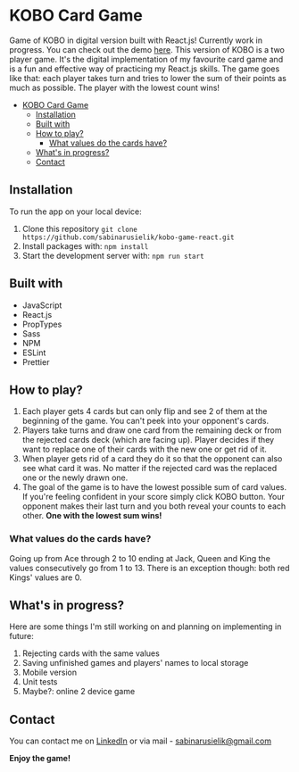 # KOBO Card Game
Game of KOBO in digital version built with React.js! Currently work in progress. You can check out the demo [here](https://famous-blini-df8662.netlify.app/). 
This version of KOBO is a two player game. It's the digital implementation of my favourite card game and is a fun and effective way of practicing my React.js skills. The game goes like that: each player takes turn and tries to lower the sum of their points as much as possible. The player with the lowest count wins!

- [KOBO Card Game](#kobo-card-game)
  - [Installation](#installation)
  - [Built with](#built-with)
  - [How to play?](#how-to-play)
    - [What values do the cards have?](#what-values-do-the-cards-have)
  - [What's in progress?](#whats-in-progress)
  - [Contact](#contact)

## Installation
To run the app on your local device:
1. Clone this repository `git clone https://github.com/sabinarusielik/kobo-game-react.git`
2. Install packages with: `npm install`
3. Start the development server with: `npm run start`

## Built with
- JavaScript
- React.js
- PropTypes
- Sass
- NPM
- ESLint
- Prettier

## How to play?
1. Each player gets 4 cards but can only flip and see 2 of them at the beginning of the game. You can't peek into your opponent's cards.
2. Players take turns and draw one card from the remaining deck or from the rejected cards deck (which are facing up). Player decides if they want to replace one of their cards with the new one or get rid of it.
3. When player gets rid of a card they do it so that the opponent can also see what card it was. No matter if the rejected card was the replaced one or the newly drawn one.
4. The goal of the game is to have the lowest possible sum of card values. If you're feeling confident in your score simply click KOBO button. Your opponent makes their last turn and you both reveal your counts to each other. **One with the lowest sum wins!**

### What values do the cards have?
Going up from Ace through 2 to 10 ending at Jack, Queen and King the values consecutively go from 1 to 13. There is an exception though: both red Kings' values are 0.

## What's in progress?
Here are some things I'm still working on and planning on implementing in future:
1. Rejecting cards with the same values
2. Saving unfinished games and players' names to local storage
3. Mobile version
4. Unit tests
5. Maybe?: online 2 device game

## Contact
You can contact me on [LinkedIn](https://www.linkedin.com/in/sabina-rusielik-26a263258/) or via mail - sabinarusielik@gmail.com

**Enjoy the game!**